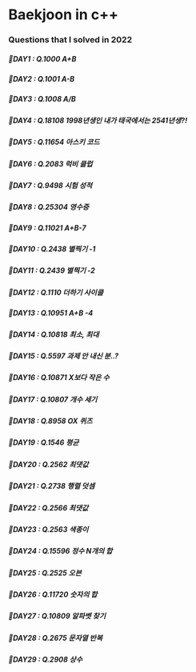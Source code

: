 # Baekjoon in c++

### Questions that I solved in 2022
##### 💛DAY1 : Q.1000 A+B 
##### 💛DAY2 : Q.1001 A-B 
##### 💛DAY3 : Q.1008 A/B
##### 💛DAY4 : Q.18108 1998년생인 내가 태국에서는 2541년생?!
##### 💛DAY5 : Q.11654 아스키 코드
##### 💛DAY6 : Q.2083 럭비 클럽 
##### 💛DAY7 : Q.9498 시험 성적
##### 💛DAY8 : Q.25304 영수증 
##### 💛DAY9 : Q.11021 A+B-7 
##### 💛DAY10 : Q.2438 별찍기 -1
##### 💛DAY11 : Q.2439 별찍기 -2
##### 💛DAY12 : Q.1110 더하기 사이클
##### 💛DAY13 : Q.10951 A+B -4
##### 💛DAY14 : Q.10818 최소, 최대
##### 💛DAY15 : Q.5597 과제 안 내신 분..?
##### 💛DAY16 : Q.10871 X보다 작은 수
##### 💛DAY17 : Q.10807 개수 세기
##### 💛DAY18 : Q.8958 OX 퀴즈
##### 💛DAY19 : Q.1546 평균
##### 💛DAY20 : Q.2562 최댓값
##### 💛DAY21 : Q.2738 행렬 덧셈
##### 💛DAY22 : Q.2566 최댓값
##### 💛DAY23 : Q.2563 색종이
##### 💛DAY24 : Q.15596 정수 N개의 합
##### 💛DAY25 : Q.2525 오븐 
##### 💛DAY26 : Q.11720 숫자의 합 
##### 💛DAY27 : Q.10809 알파벳 찾기 
##### 💛DAY28 : Q.2675 문자열 반복 
##### 💛DAY29 : Q.2908 상수
